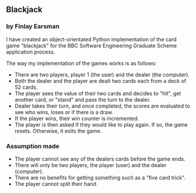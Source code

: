 ## Blackjack
### by Finlay Earsman

I have created an object-orientated Python implementation of the card game "blackjack" for the BBC Software Engineering Graduate Scheme application process.

The way my implementation of the games works is as follows:

- There are two players, player 1 (the user) and the dealer (the computer).
- Both the dealer and the player are dealt two cards each from a deck of 52 cards.
- The player sees the value of their two cards and decides to "hit", get another card, or "stand" and pass the turn to the dealer.
- Dealer takes their turn, and once completed, the scores are evaluated to see who wins, loses or if there is a draw.
- If the player wins, their win counter is incremented.
- The player is then asked if they would like to play again. If so, the game resets. Otherwise, it exits the game.


### Assumption made
- The player cannot see any of the dealers cards before the game ends.
- There will only be two players, the player (user) and the dealer (computer).
- There are no benefits for getting something such as a "five card trick".
- The player cannot split their hand.